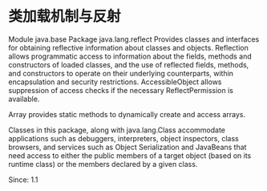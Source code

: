 <!--
 * @Descripttion: 
 * @version: 
 * @Author: 32353
 * @Date: 2021-03-19 16:38:43
 * @LastEditors: 32353
 * @LastEditTime: 2021-03-21 10:31:53
-->
# 类加载机制与反射

Module java.base
Package java.lang.reflect
Provides classes and interfaces for obtaining reflective information about classes and objects. Reflection allows programmatic access to information about the fields, methods and constructors of loaded classes, and the use of reflected fields, methods, and constructors to operate on their underlying counterparts, within encapsulation and security restrictions.
AccessibleObject allows suppression of access checks if the necessary ReflectPermission is available.

Array provides static methods to dynamically create and access arrays.

Classes in this package, along with java.lang.Class accommodate applications such as debuggers, interpreters, object inspectors, class browsers, and services such as Object Serialization and JavaBeans that need access to either the public members of a target object (based on its runtime class) or the members declared by a given class.

Since:
1.1
